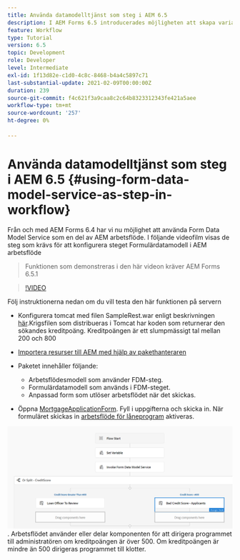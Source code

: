 ```yaml
---
title: Använda datamodelltjänst som steg i AEM 6.5
description: I AEM Forms 6.5 introducerades möjligheten att skapa variabler i AEM. Med den här nya funktionen som använder tjänsten Anropa formulärdatamodell i AEM arbetsflöde har det blivit mycket enkelt. I följande video får du hjälp med att använda tjänsten Anropa formulärdatamodell i AEM arbetsflöde.
feature: Workflow
type: Tutorial
version: 6.5
topic: Development
role: Developer
level: Intermediate
exl-id: 1f13d82e-c1d0-4c8c-8468-b4a4c5897c71
last-substantial-update: 2021-02-09T00:00:00Z
duration: 239
source-git-commit: f4c621f3a9caa8c2c64b8323312343fe421a5aee
workflow-type: tm+mt
source-wordcount: '257'
ht-degree: 0%

---
```


# Använda datamodelltjänst som steg i AEM 6.5 {#using-form-data-model-service-as-step-in-workflow}

Från och med AEM Forms 6.4 har vi nu möjlighet att använda Form Data Model Service som en del av AEM arbetsflöde. I följande videofilm visas de steg som krävs för att konfigurera steget Formulärdatamodell i AEM arbetsflöde

>Funktionen som demonstreras i den här videon kräver AEM Forms 6.5.1


>[!VIDEO](https://video.tv.adobe.com/v/28145?quality=12&learn=on)

Följ instruktionerna nedan om du vill testa den här funktionen på servern

* Konfigurera tomcat med filen SampleRest.war enligt beskrivningen [här](https://helpx.adobe.com/experience-manager/kt/forms/using/preparing-datasource-for-form-data-model-tutorial-use.html).Krigsfilen som distribueras i Tomcat har koden som returnerar den sökandes kreditpoäng. Kreditpoängen är ett slumpmässigt tal mellan 200 och 800

* [Importera resurser till AEM med hjälp av pakethanteraren](assets/aem65-loanapplication.zip)
* Paketet innehåller följande:

   * Arbetsflödesmodell som använder FDM-steg.
   * Formulärdatamodell som används i FDM-steget.
   * Anpassad form som utlöser arbetsflödet när det skickas.
* Öppna [MortgageApplicationForm](http://localhost:4502/content/dam/formsanddocuments/loanapplication/jcr:content?wcmmode=disabled). Fyll i uppgifterna och skicka in. När formuläret skickas in [arbetsflöde för låneprogram](http://http://localhost:4502/editor.html/conf/global/settings/workflow/models/LoanApplication2.html) aktiveras.

![ arbetsflöde ](assets/invokefdm651.PNG).
Arbetsflödet använder eller delar komponenten för att dirigera programmet till administratören om kreditpoängen är över 500. Om kreditpoängen är mindre än 500 dirigeras programmet till klotter.
